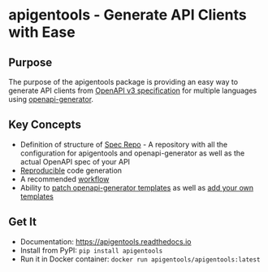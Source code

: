 #  apigentools - Generate API Clients with Ease

## Purpose

The purpose of the apigentools package is providing an easy way to generate API clients from [OpenAPI v3 specification](https://github.com/OAI/OpenAPI-Specification/) for multiple languages using [openapi-generator](https://github.com/OpenAPITools/openapi-generator).

## Key Concepts

* Definition of structure of [Spec Repo](https://apigentools.readthedocs.io/en/latest/spec_repo/) - A repository with all the configuration for apigentools and openapi-generator as well as the actual OpenAPI spec of your API
* [Reproducible](https://apigentools.readthedocs.io/en/latest/reproducible/) code generation
* A recommended [workflow](https://apigentools.readthedocs.io/en/latest/workflow/)
* Ability to [patch openapi-generator templates](https://apigentools.readthedocs.io/en/latest/workflow/#add-template-patches) as well as [add your own templates](https://apigentools.readthedocs.io/en/latest/workflow/#add-downstream-templates)

## Get It

* Documentation: https://apigentools.readthedocs.io
* Install from PyPI: `pip install apigentools`
* Run it in Docker container: `docker run apigentools/apigentools:latest`
